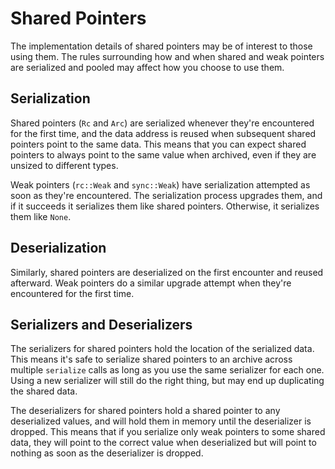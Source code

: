 # Shared Pointers

The implementation details of shared pointers may be of interest to those using them. The rules
surrounding how and when shared and weak pointers are serialized and pooled may affect how you
choose to use them.

## Serialization

Shared pointers (`Rc` and `Arc`) are serialized whenever they're encountered for the first time, and
the data address is reused when subsequent shared pointers point to the same data. This means that
you can expect shared pointers to always point to the same value when archived, even if they are
unsized to different types.

Weak pointers (`rc::Weak` and `sync::Weak`) have serialization attempted as soon as they're
encountered. The serialization process upgrades them, and if it succeeds it serializes them like
shared pointers. Otherwise, it serializes them like `None`.

## Deserialization

Similarly, shared pointers are deserialized on the first encounter and reused afterward. Weak
pointers do a similar upgrade attempt when they're encountered for the first time.

## Serializers and Deserializers

The serializers for shared pointers hold the location of the serialized data. This means it's safe
to serialize shared pointers to an archive across multiple `serialize` calls as long as you use the
same serializer for each one. Using a new serializer will still do the right thing, but may end up
duplicating the shared data.

The deserializers for shared pointers hold a shared pointer to any deserialized values, and will
hold them in memory until the deserializer is dropped. This means that if you serialize only weak
pointers to some shared data, they will point to the correct value when deserialized but will point
to nothing as soon as the deserializer is dropped.
